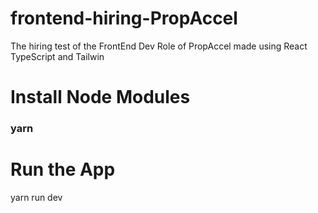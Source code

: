 # frontend-hiring-PropAccel
The hiring test of the FrontEnd Dev Role of PropAccel made using React TypeScript and Tailwin



<h1>Install Node Modules</h1>
<h3>yarn</h3>

<h1>Run the App</h1>
<p>yarn run dev</p>
